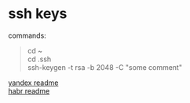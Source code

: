 # ssh keys 

commands:  
> cd ~  
> cd .ssh  
> ssh-keygen -t rsa -b 2048 -C "some comment"  

[yandex readme](https://cloud.yandex.ru/docs/compute/operations/vm-connect/ssh#creating-ssh-keys)  
[habr readme](https://habr.com/ru/post/122445/)
